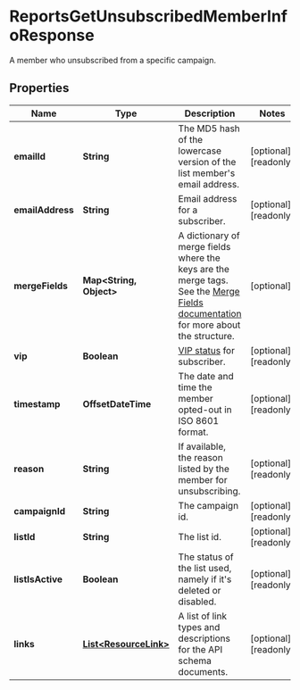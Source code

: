 

# ReportsGetUnsubscribedMemberInfoResponse

A member who unsubscribed from a specific campaign.

## Properties

| Name | Type | Description | Notes |
|------------ | ------------- | ------------- | -------------|
|**emailId** | **String** | The MD5 hash of the lowercase version of the list member&#39;s email address. |  [optional] [readonly] |
|**emailAddress** | **String** | Email address for a subscriber. |  [optional] [readonly] |
|**mergeFields** | **Map&lt;String, Object&gt;** | A dictionary of merge fields where the keys are the merge tags. See the [Merge Fields documentation](https://mailchimp.com/developer/marketing/docs/merge-fields/#structure) for more about the structure. |  [optional] |
|**vip** | **Boolean** | [VIP status](https://mailchimp.com/help/designate-and-send-to-vip-contacts/) for subscriber. |  [optional] [readonly] |
|**timestamp** | **OffsetDateTime** | The date and time the member opted-out in ISO 8601 format. |  [optional] [readonly] |
|**reason** | **String** | If available, the reason listed by the member for unsubscribing. |  [optional] [readonly] |
|**campaignId** | **String** | The campaign id. |  [optional] [readonly] |
|**listId** | **String** | The list id. |  [optional] [readonly] |
|**listIsActive** | **Boolean** | The status of the list used, namely if it&#39;s deleted or disabled. |  [optional] [readonly] |
|**links** | [**List&lt;ResourceLink&gt;**](ResourceLink.md) | A list of link types and descriptions for the API schema documents. |  [optional] [readonly] |



